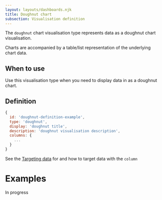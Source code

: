 ```yaml
---
layout: layouts/dashboards.njk
title: Doughnut chart
subsection: Visualisation definition
---
```


The `doughnut` chart visualisation type represents data as a doughnut chart visualisation.

Charts are accompanied by a table/list representation of the underlying chart data. 

## When to use

Use this visualisation type when you need to display data in as a doughnut chart. 

## Definition

```js
{
  id: 'doughnut-definition-example',
  type: 'doughnut',
  display: 'doughnut title',
  description: 'doughnut visualisation description',
  columns: {
    ...
  }
}
```

See the [Targeting data](/dashboards/visualisations/targeting-data) for and how to target data with the `column`

# Examples

In progress
